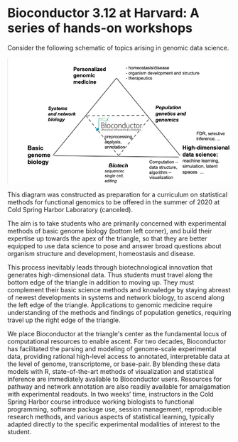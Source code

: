 # Bioconductor 3.12 at Harvard: A series of hands-on workshops


Consider the following schematic of topics arising in genomic data science.

![triangular schema](reference/figures/triangle.png)

This diagram was constructed as preparation for a curriculum on
statistical methods for functional genomics to be offered in the
summer of 2020 at Cold Spring Harbor Laboratory (canceled).

The aim is
to take students who are primarily concerned with experimental methods 
of basic genome biology (bottom left corner), and build their 
expertise up towards the apex of the triangle, so that 
they are better equipped to use data science to pose 
and answer broad questions about organism structure and development, homeostasis 
and disease.  

This process inevitably leads through biotechnological innovation that 
generates high-dimensional data.  Thus students must travel along the bottom 
edge of the triangle in addition to moving up.  They must
complement their basic science methods and knowledge by staying abreast 
of newest developments in systems and network biology, to ascend 
along the left edge of the triangle.  Applications to genomic
medicine require understanding of the methods and findings of
population genetics, requiring travel up the right edge of the triangle.

We place Bioconductor 
at the triangle's center as the fundamental locus 
of computational resources to enable ascent.  For two decades, Bioconductor 
has facilitated the parsing and modeling of genome-scale experimental data, 
providing rational high-level access to annotated, interpretable data at the 
level of genome, transcriptome, or base-pair.  By blending these data 
models with R, state-of-the-art methods of visualization and statistical inference 
are immediately available to Bioconductor users.  Resources for pathway and 
network annotation are also readily available for amalgamation with experimental 
readouts.  In two weeks’ time, instructors in the Cold Spring Harbor course
introduce
working biologists to functional programming, software package use, session management, 
reproducible research methods, and various aspects of statistical learning, typically 
adapted directly to the specific experimental modalities of interest to 
the student.
 

